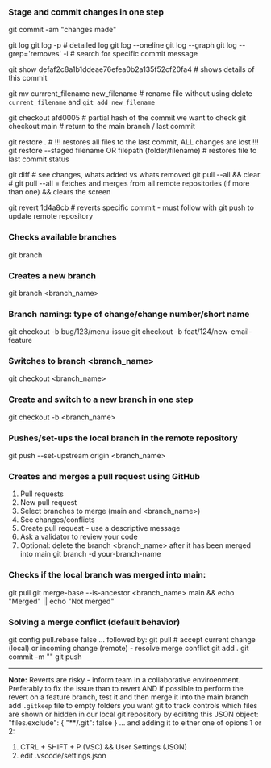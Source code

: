 ### Stage and commit changes in one step
git commit -am "changes made"

git log
git log -p  # detailed log
git log --oneline
git log --graph
git log --grep='removes' -i  # search for specific commit message

git show defaf2c8a1b1ddeae76efea0b2a135f52cf20fa4  # shows details of this commit

git mv currrent_filename new_filename  # rename file without using delete `current_filename` and `git add new_filename` 

git checkout afd0005  # partial hash of the commit we want to check
git checkout main  # return to the main branch / last commit

git restore .  # !!! restores all files to the last commit, ALL changes are lost !!!
git restore --staged filename OR filepath (folder/filename)  # restores file to last commit status

git diff  # see changes, whats added vs whats removed
git pull --all && clear  # git pull --all = fetches and merges from all remote repositories (if more than one)  && clears the screen

git revert 1d4a8cb # reverts specific commit - must follow with git push to update remote repository

### Checks available branches
git branch
### Creates a new branch
git branch <branch_name>
### Branch naming: type of change/change number/short name
git checkout -b bug/123/menu-issue
git checkout -b feat/124/new-email-feature
### Switches to branch <branch_name>
git checkout <branch_name>
### Create and switch to a new branch in one step
git checkout -b <branch_name>
### Pushes/set-ups the local branch in the remote repository
git push --set-upstream origin <branch_name>

### Creates and merges a pull request using GitHub
1. Pull requests
2. New pull request
3. Select branches to merge (main and <branch_name>)
4. See changes/conflicts
5. Create pull request - use a descriptive message
6. Ask a validator to review your code
7. Optional: delete the branch <branch_name> after it has been merged into main
git branch -d your-branch-name

### Checks if the local branch was merged into main:
git pull
git merge-base --is-ancestor <branch_name> main && echo "Merged" || echo "Not merged"

### Solving a merge conflict (default behavior)
git config pull.rebase false
... followed by:
git pull  # accept current change (local) or incoming change (remote) - resolve merge conflict
git add .
git commit -m "<this is a commit message>"
git push

---

**Note:** Reverts are risky - inform team in a collaborative enviroenment. Preferably to fix the issue than to revert AND if possible to perform the revert on a feature branch, test it and then merge it into the main branch
add `.gitkeep` file to empty folders you want git to track
controls which files are shown or hidden in our local git repository by edititng this JSON object:
  "files.exclude": {
    "**/.git": false
  }
... and adding it to either one of opions 1 or 2:
1. CTRL + SHIFT + P (VSC) && User Settings (JSON)
2. edit .vscode/settings.json
